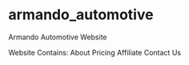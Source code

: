 # armando_automotive
Armando Automotive Website

Website Contains:
  About
  Pricing
  Affiliate
  Contact Us

